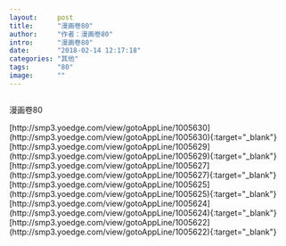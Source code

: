 ```yaml
---
layout:     post
title:      "漫画卷80"
author:     "作者：漫画卷80"
intro:      "漫画卷80"
date:       "2018-02-14 12:17:18"
categories: "其他"
tags:       "80"
image:      ""
---
```

<div style="text-align: center">
<p><img src=""/></p>
</div>
<p class="post-meta">
<span>漫画卷80</span>
</p>
[http://smp3.yoedge.com/view/gotoAppLine/1005630](http://smp3.yoedge.com/view/gotoAppLine/1005630){:target="_blank"}
[http://smp3.yoedge.com/view/gotoAppLine/1005629](http://smp3.yoedge.com/view/gotoAppLine/1005629){:target="_blank"}
[http://smp3.yoedge.com/view/gotoAppLine/1005627](http://smp3.yoedge.com/view/gotoAppLine/1005627){:target="_blank"}
[http://smp3.yoedge.com/view/gotoAppLine/1005625](http://smp3.yoedge.com/view/gotoAppLine/1005625){:target="_blank"}
[http://smp3.yoedge.com/view/gotoAppLine/1005624](http://smp3.yoedge.com/view/gotoAppLine/1005624){:target="_blank"}
[http://smp3.yoedge.com/view/gotoAppLine/1005622](http://smp3.yoedge.com/view/gotoAppLine/1005622){:target="_blank"}


